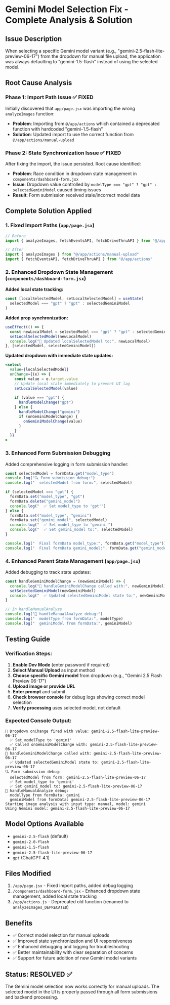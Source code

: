 # Gemini Model Selection Fix - Complete Analysis & Solution

## Issue Description
When selecting a specific Gemini model variant (e.g., "gemini-2.5-flash-lite-preview-06-17") from the dropdown for manual file upload, the application was always defaulting to "gemini-1.5-flash" instead of using the selected model.

## Root Cause Analysis

### Phase 1: Import Path Issue ✅ FIXED
Initially discovered that `app/page.jsx` was importing the wrong `analyzeImages` function:
- **Problem**: Importing from `@/app/actions` which contained a deprecated function with hardcoded "gemini-1.5-flash"
- **Solution**: Updated import to use the correct function from `@/app/actions/manual-upload`

### Phase 2: State Synchronization Issue ✅ FIXED
After fixing the import, the issue persisted. Root cause identified:
- **Problem**: Race condition in dropdown state management in `components/dashboard-form.jsx`
- **Issue**: Dropdown value controlled by `modelType === "gpt" ? "gpt" : selectedGeminiModel` caused timing issues
- **Result**: Form submission received stale/incorrect model data

## Complete Solution Applied

### 1. Fixed Import Paths (`app/page.jsx`)
```jsx
// Before
import { analyzeImages, fetchEventsAPI, fetchDriveThruAPI } from "@/app/actions"

// After  
import { analyzeImages } from "@/app/actions/manual-upload"
import { fetchEventsAPI, fetchDriveThruAPI } from "@/app/actions"
```

### 2. Enhanced Dropdown State Management (`components/dashboard-form.jsx`)

**Added local state tracking:**
```jsx
const [localSelectedModel, setLocalSelectedModel] = useState(
  selectedModel === "gpt" ? "gpt" : selectedGeminiModel
)
```

**Added prop synchronization:**
```jsx
useEffect(() => {
  const newLocalModel = selectedModel === "gpt" ? "gpt" : selectedGeminiModel
  setLocalSelectedModel(newLocalModel)
  console.log("📝 Updated localSelectedModel to:", newLocalModel)
}, [selectedModel, selectedGeminiModel])
```

**Updated dropdown with immediate state updates:**
```jsx
<select
  value={localSelectedModel}
  onChange={(e) => {
    const value = e.target.value
    // Update local state immediately to prevent UI lag
    setLocalSelectedModel(value)
    
    if (value === "gpt") {
      handleModelChange("gpt")
    } else {
      handleModelChange("gemini")
      if (onGeminiModelChange) {
        onGeminiModelChange(value)
      }
    }
  }}
>
```

### 3. Enhanced Form Submission Debugging
Added comprehensive logging in form submission handler:
```jsx
const selectedModel = formData.get("model_type")
console.log("🔍 Form submission debug:")
console.log("  selectedModel from form:", selectedModel)

if (selectedModel === "gpt") {
  formData.set("model_type", "gpt")
  formData.delete("gemini_model")
  console.log("  ✅ Set model_type to 'gpt'")
} else {
  formData.set("model_type", "gemini")
  formData.set("gemini_model", selectedModel)
  console.log("  ✅ Set model_type to 'gemini'")
  console.log("  ✅ Set gemini_model to:", selectedModel)
}

console.log("  Final formData model_type:", formData.get("model_type"))
console.log("  Final formData gemini_model:", formData.get("gemini_model"))
```

### 4. Enhanced Parent State Management (`app/page.jsx`)
Added debugging to track state updates:
```jsx
const handleGeminiModelChange = (newGeminiModel) => {
  console.log("🎯 handleGeminiModelChange called with:", newGeminiModel)
  setSelectedGeminiModel(newGeminiModel)
  console.log("  ✅ Updated selectedGeminiModel state to:", newGeminiModel)
}

// In handleManualAnalyze
console.log("🚀 handleManualAnalyze debug:")
console.log("  modelType from formData:", modelType)
console.log("  geminiModel from formData:", geminiModel)
```

## Testing Guide

### Verification Steps:
1. **Enable Dev Mode** (enter password if required)
2. **Select Manual Upload** as input method  
3. **Choose specific Gemini model** from dropdown (e.g., "Gemini 2.5 Flash Preview 06-17")
4. **Upload image or provide URL**
5. **Enter prompt** and submit
6. **Check browser console** for debug logs showing correct model selection
7. **Verify processing** uses selected model, not default

### Expected Console Output:
```
🎯 Dropdown onChange fired with value: gemini-2.5-flash-lite-preview-06-17
  ✅ Set modelType to 'gemini'
  ✅ Called onGeminiModelChange with: gemini-2.5-flash-lite-preview-06-17
🎯 handleGeminiModelChange called with: gemini-2.5-flash-lite-preview-06-17
  ✅ Updated selectedGeminiModel state to: gemini-2.5-flash-lite-preview-06-17
🔍 Form submission debug:
  selectedModel from form: gemini-2.5-flash-lite-preview-06-17
  ✅ Set model_type to 'gemini'
  ✅ Set gemini_model to: gemini-2.5-flash-lite-preview-06-17
🚀 handleManualAnalyze debug:
  modelType from formData: gemini
  geminiModel from formData: gemini-2.5-flash-lite-preview-06-17
Starting image analysis with input type: manual, model: gemini
Using Gemini model: gemini-2.5-flash-lite-preview-06-17
```

## Model Options Available
- `gemini-2.5-flash` (default)
- `gemini-2.0-flash`
- `gemini-1.5-flash` 
- `gemini-2.5-flash-lite-preview-06-17`
- `gpt` (ChatGPT 4.1)

## Files Modified
1. `/app/page.jsx` - Fixed import paths, added debug logging
2. `/components/dashboard-form.jsx` - Enhanced dropdown state management, added local state tracking
3. `/app/actions.js` - Deprecated old function (renamed to `analyzeImages_DEPRECATED`)

## Benefits
- ✅ Correct model selection for manual uploads
- ✅ Improved state synchronization and UI responsiveness  
- ✅ Enhanced debugging and logging for troubleshooting
- ✅ Better maintainability with clear separation of concerns
- ✅ Support for future addition of new Gemini model variants

## Status: RESOLVED ✅
The Gemini model selection now works correctly for manual uploads. The selected model in the UI is properly passed through all form submissions and backend processing.
